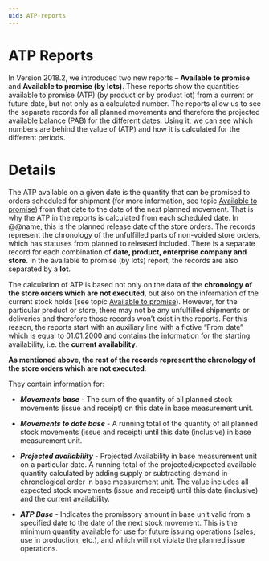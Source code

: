 ```yaml
---
uid: ATP-reports
---
```


# ATP Reports

In Version 2018.2, we introduced two new reports – <b>Available to promise</b> and <b>Available to promise (by lots)</b>. These reports show the quantities available to promise (ATP) (by product or by product lot) from a current or future date, but not only as a calculated number. The reports allow us to see the separate records for all planned movements and therefore the projected available balance (PAB) for the different dates. Using it, we can see which numbers are behind the value of (ATP) and how it is calculated for the different periods.

# Details

The ATP available on a given date is the quantity that can be promised to orders scheduled for shipment (for more information, see topic [Available to promise](https://docs.erp.net/tech/modules/logistics/planning/available-to-promise/index.html?q=Available%20To%20Promise)) from that date to the date of the next planned movement. That is why the ATP in the reports is calculated from each scheduled date. In @@name, this is the planned release date of the store orders. The records represent the chronology of the unfulfilled parts of non-voided store orders, which has statuses from planned to released included. There is a separate record for each combination of <b>date, product, enterprise company and store</b>. In the available to promise (by lots) report, the records are also separated by a <b>lot</b>.

The calculation of ATP is based not only on the data of the <b>chronology of the store orders which are not executed</b>, but also on the information of the current stock holds (see topic [Available to promise](https://docs.erp.net/tech/modules/logistics/planning/available-to-promise/index.html?q=Available%20To%20Promise)). However, for the particular product or store, there may not be any unfulfilled shipments or deliveries and therefore those records won’t exist in the reports. For this reason, the reports start with an auxiliary line with a fictive “From date” which is equal to 01.01.2000 and contains the information for the starting availability, i.e. the <b>current availability</b>.
 
<b>As mentioned above, the rest of the records represent the chronology of the store orders which are not executed</b>. 

They contain information for:

- <b><i>Movements base</b></i> - The sum of the quantity of all planned stock movements (issue and receipt) on this date in base measurement unit. 

- <b><i>Movements to date base</b></i> - A running total of the quantity of all planned stock movements (issue and receipt) until this date (inclusive) in base measurement unit.

- <b><i>Projected availability</b></i> -  Projected Availability in base measurement unit on a particular date. A running total of the projected/expected available quantity calculated by adding supply or subtracting demand in chronological order in base measurement unit. The value includes all expected stock movements (issue and receipt) until this date (inclusive) and the current availability.

- <b><i>ATP Base</b></i> - Indicates the promissory amount in base unit valid from a specified date to the date of the next stock movement. This is the minimum quantity available for use for future issuing operations (sales, use in production, etc.), and which will not violate the planned issue operations.
